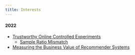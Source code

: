 ```yaml
---
title: Interests
---
```



####  2022

- [Trustworthy Online Controlled Experiments](https://www.amazon.com/Trustworthy-Online-Controlled-Experiments-Practical/dp/1108724264)
    - [Sample Ratio Mismatch](/notes/sample-ratio-mismatch)
- [Measuring the Business Value of Recommender Systems](/notes/Measuring-the-business-value-of-recommender-systems)
